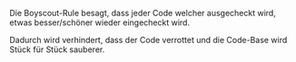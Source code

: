 Die Boyscout-Rule besagt, dass jeder Code welcher ausgecheckt wird, etwas besser/schöner wieder eingecheckt wird.

Dadurch wird verhindert, dass der Code verrottet und die Code-Base wird Stück für Stück sauberer.